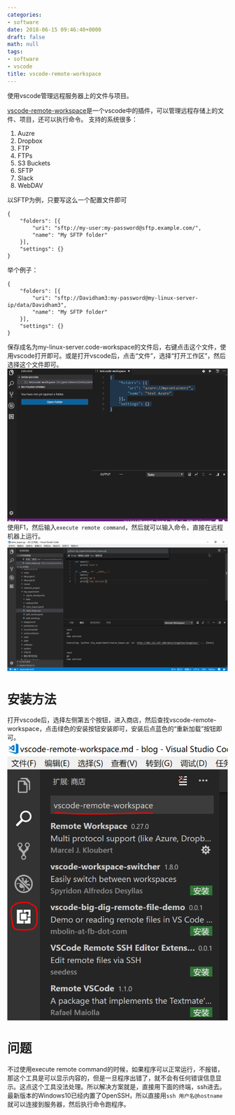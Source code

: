 ```yaml
---
categories:
- software
date: 2018-06-15 09:46:40+0000
draft: false
math: null
tags:
- software
- vscode
title: vscode-remote-workspace
---
```

使用vscode管理远程服务器上的文件与项目。
<!--more-->

[vscode-remote-workspace](https://github.com/mkloubert/vscode-remote-workspace)是一个vscode中的插件，可以管理远程存储上的文件、项目，还可以执行命令。
支持的系统很多：
1. Auzre
2. Dropbox
3. FTP
4. FTPs
5. S3 Buckets
6. SFTP
7. Slack
8. WebDAV

以SFTP为例，只要写这么一个配置文件即可
```
{
    "folders": [{
        "uri": "sftp://my-user:my-password@sftp.example.com/",
        "name": "My SFTP folder"
    }],
    "settings": {}
}
```

举个例子：
```
{
    "folders": [{
        "uri": "sftp://Davidham3:my-password@my-linux-server-ip/data/Davidham3",
        "name": "My SFTP folder"
    }],
    "settings": {}
}
```
保存成名为my-linux-server.code-workspace的文件后，右键点击这个文件，使用vscode打开即可。或是打开vscode后，点击“文件”，选择“打开工作区”，然后选择这个文件即可。
![](/images/vscode-remote-workspace/demo1.gif)
使用F1，然后输入`execute remote command`，然后就可以输入命令，直接在远程机器上运行。
![](/images/vscode-remote-workspace/demo2.PNG)

# 安装方法
打开vscode后，选择左侧第五个按钮，进入商店，然后查找vscode-remote-workspace，点击绿色的安装按钮安装即可，安装后点蓝色的“重新加载”按钮即可。
![](/images/vscode-remote-workspace/demo3.PNG)

# 问题
不过使用execute remote command的时候，如果程序可以正常运行，不报错，那这个工具是可以显示内容的，但是一旦程序出错了，就不会有任何错误信息显示。这点这个工具没法处理。所以解决方案就是，直接用下面的终端，ssh进去。最新版本的Windows10已经内置了OpenSSH，所以直接用`ssh 用户名@hostname`就可以连接到服务器，然后执行命令跑程序。